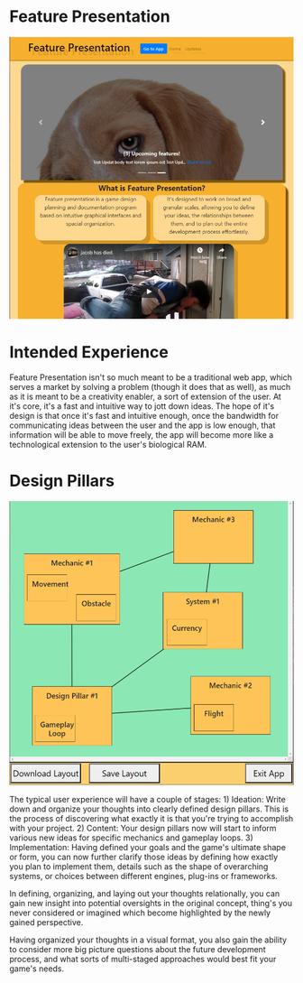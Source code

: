 # Feature Presentation

![Alt text](/public/readMeScreenshots/frontpage.PNG?raw=true "Frontpage screenshot")

# Intended Experience

Feature Presentation isn't so much meant to be a traditional web app, which serves a market by solving a problem (though it does that as well), as much as it is meant to be a creativity enabler, a sort of extension of the user. At it's core, it's a fast and intuitive way to jott down ideas. The hope of it's design is that once it's fast and intuitive enough, once the bandwidth for communicating ideas between the user and the app is low enough, that information will be able to move freely, the app will become more like a technological extension to the user's biological RAM.

# Design Pillars

![Alt text](/public/readMeScreenshots/layoutExample.PNG?raw=true "Workspace screenshot")

The typical user experience will have a couple of stages:
    1) Ideation: Write down and organize your thoughts into clearly defined design pillars. This is the process of discovering what exactly it is that you're trying to accomplish with your project.
    2) Content: Your design pillars now will start to inform various new ideas for specific mechanics and gameplay loops.
    3) Implementation: Having defined your goals and the game's ultimate shape or form, you can now further clarify those ideas by defining how exactly you plan to implement them, details such as the shape of overarching systems, or choices between different engines, plug-ins or frameworks.

In defining, organizing, and laying out your thoughts relationally, you can gain new insight into potential oversights in the original concept, thing's you never considered or imagined which become highlighted by the newly gained perspective.

Having organized your thoughts in a visual format, you also gain the ability to consider more big picture questions about the future development process, and what sorts of multi-staged approaches would best fit your game's needs.
